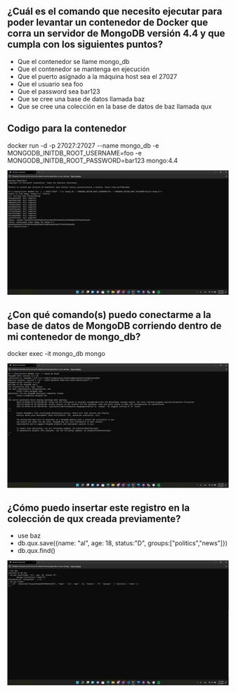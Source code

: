 ## ¿Cuál es el comando que necesito ejecutar para poder levantar un contenedor de Docker que corra un servidor de MongoDB versión 4.4 y que cumpla con los siguientes puntos?

- Que el contenedor se llame mongo_db
- Que el contenedor se mantenga en ejecución
- Que el puerto asignado a la máquina host sea el 27027
- Que el usuario sea foo
- Que el password sea bar123
- Que se cree una base de datos llamada baz
- Que se cree una colección en la base de datos de baz llamada qux

## Codigo para la contenedor
docker run -d -p 27027:27027 --name mongo_db -e MONGODB_INITDB_ROOT_USERNAME=foo -e MONGODB_INITDB_ROOT_PASSWORD=bar123 mongo:4.4

![](img/creando-mongo.png)

## ¿Con qué comando(s) puedo conectarme a la base de datos de MongoDB corriendo dentro de mi contenedor de mongo_db?
docker exec -it mongo_db mongo

![](img/accesando-mongo.png)
## ¿Cómo puedo insertar este registro en la colección de qux creada previamente?

- use baz
- db.qux.save({name: "al", age: 18, status:"D",
    groups:["politics","news"]})
- db.qux.find()

![](img/evidencia-qux.png)